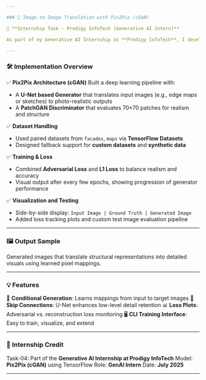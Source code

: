 ```yaml
---

### 📢 Image-to-Image Translation with Pix2Pix (cGAN)

📌 **Internship Task - Prodigy InfoTech (Generative AI Intern)**

As part of my Generative AI Internship at **Prodigy InfoTech**, I developed an image-to-image translation system using **Pix2Pix**, a type of **Conditional Generative Adversarial Network (cGAN)**. This task provided deep insights into adversarial learning, computer vision, and image synthesis.

---
```


### 🛠️ Implementation Overview

✅ **Pix2Pix Architecture (cGAN)**
Built a deep learning pipeline with:

* A **U-Net based Generator** that translates input images (e.g., edge maps or sketches) to photo-realistic outputs
* A **PatchGAN Discriminator** that evaluates 70×70 patches for realism and structure

✅ **Dataset Handling**

* Used paired datasets from `facades`, `maps` via **TensorFlow Datasets**
* Designed fallback support for **custom datasets** and **synthetic data**

✅ **Training & Loss**

* Combined **Adversarial Loss** and **L1 Loss** to balance realism and accuracy
* Visual output after every few epochs, showing progression of generator performance

✅ **Visualization and Testing**

* Side-by-side display: `Input Image | Ground Truth | Generated Image`
* Added loss tracking plots and custom test image evaluation pipeline

---

### 🖼️ Output Sample

Generated images that translate structural representations into detailed visuals using learned pixel mappings.

---

### 💡 Features

🎯 **Conditional Generation**: Learns mappings from input to target images
🧠 **Skip Connections**: U-Net enhances low-level detail retention
📊 **Loss Plots**: Adversarial vs. reconstruction loss monitoring
🖥️ **CLI Training Interface**: Easy to train, visualize, and extend

---

### 📌 Internship Credit

Task-04: Part of the **Generative AI Internship at Prodigy InfoTech**
Model: **Pix2Pix (cGAN)** using TensorFlow
Role: **GenAI Intern**
Date: **July 2025**

---
